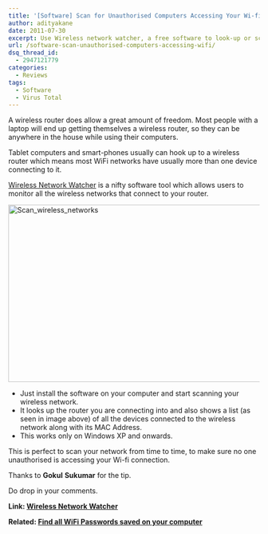 ```yaml
---
title: '[Software] Scan for Unauthorised Computers Accessing Your Wi-fi'
author: adityakane
date: 2011-07-30
excerpt: Use Wireless network watcher, a free software to look-up or scan all devices that connect with your wireless router. The devices are identified along with showing the MAC address.
url: /software-scan-unauthorised-computers-accessing-wifi/
dsq_thread_id:
  - 2947121779
categories:
  - Reviews
tags:
  - Software
  - Virus Total
---
```

A wireless router does allow a great amount of freedom. Most people with a laptop will end up getting themselves a wireless router, so they can be anywhere in the house while using their computers.

Tablet computers and smart-phones usually can hook up to a wireless router which means most WiFi networks have usually more than one device connecting to it.

<a href="http://www.nirsoft.net/utils/wireless_network_watcher.html" onclick="_gaq.push(['_trackEvent', 'outbound-article', 'http://www.nirsoft.net/utils/wireless_network_watcher.html', 'Wireless Network Watcher']);" >Wireless Network Watcher</a> is a nifty software tool which allows users to monitor all the wireless networks that connect to your router.

[<img style="background-image: none; padding-left: 0px; padding-right: 0px; display: inline; padding-top: 0px; border: 0px;" title="Scan_wireless_networks" src="http://cdn.devilsworkshop.org/files/2011/07/Scan_wireless_networks_thumb.png" alt="Scan_wireless_networks" width="570" height="355" border="0" />][1]

  * Just install the software on your computer and start scanning your wireless network.
  * It looks up the router you are connecting into and also shows a list (as seen in image above) of all the devices connected to the wireless network along with its MAC Address.
  * This works only on Windows XP and onwards.

This is perfect to scan your network from time to time, to make sure no one unauthorised is accessing your Wi-fi connection.

Thanks to **Gokul** **Sukumar** for the tip.

Do drop in your comments.

**Link: <a href="http://www.nirsoft.net/utils/wireless_network_watcher.html" onclick="_gaq.push(['_trackEvent', 'outbound-article', 'http://www.nirsoft.net/utils/wireless_network_watcher.html', 'Wireless Network Watcher']);" >Wireless Network Watcher</a>**

**Related: [Find all WiFi Passwords saved on your computer][2]**

 [1]: http://cdn.devilsworkshop.org/files/2011/07/Scan_wireless_networks.png
 [2]: http://devilsworkshop.org/find-all-wifi-passwordskeys-saved-on-your-computer/
